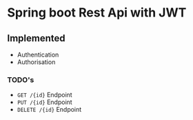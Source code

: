 # Spring boot Rest Api with JWT

## Implemented
- Authentication
- Authorisation

### TODO's
- `GET /{id}` Endpoint
- `PUT /{id}` Endpoint
- `DELETE /{id}` Endpoint
  